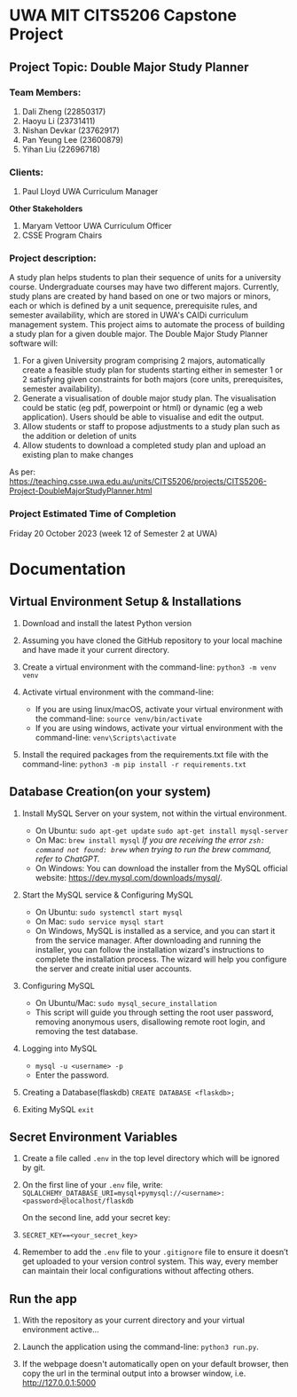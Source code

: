 # UWA MIT CITS5206 Capstone Project
## Project Topic: Double Major Study Planner
### Team Members:
1. Dali Zheng (22850317)
2. Haoyu Li (23731411)
3. Nishan Devkar (23762917)
4. Pan Yeung Lee (23600879)
5. Yihan Liu (22696718)

### Clients:
1. Paul Lloyd UWA Curriculum Manager

**Other Stakeholders**
1. Maryam Vettoor UWA Curriculum Officer
2. CSSE Program Chairs

### Project description:
A study plan helps students to plan their sequence of units for a university course. Undergraduate courses may have two different majors. Currently, study plans are created by hand based on one or two majors or minors, each or which is defined by a unit sequence, prerequisite rules, and semester availability, which are stored in UWA's CAIDi curriculum management system. This project aims to automate the process of building a study plan for a given double major. The Double Major Study Planner software will:
1. For a given University program comprising 2 majors, automatically create a feasible study plan for students starting either in semester 1 or 2 satisfying given constraints for both majors (core units, prerequisites, semester availability).
2. Generate a visualisation of double major study plan. The visualisation could be static (eg pdf, powerpoint or html) or dynamic (eg a web application). Users should be able to visualise and edit the output.
3. Allow students or staff to propose adjustments to a study plan such as the addition or deletion of units
4. Allow students to download a completed study plan and upload an existing plan to make changes

As per: https://teaching.csse.uwa.edu.au/units/CITS5206/projects/CITS5206-Project-DoubleMajorStudyPlanner.html

### Project Estimated Time of Completion
Friday 20 October 2023 (week 12 of Semester 2 at UWA)

# Documentation

## Virtual Environment Setup & Installations

1. Download and install the latest Python version

2. Assuming you have cloned the GitHub repository to your local machine and have made it your current directory.

3. Create a virtual environment with the command-line: `python3 -m venv venv`

4. Activate virtual environment with the command-line:
   - If you are using linux/macOS, activate your virtual environment with the command-line: `source venv/bin/activate`
   - If you are using windows, activate your virtual environment with the command-line: `venv\Scripts\activate`

5. Install the required packages from the requirements.txt file with the command-line: `python3 -m pip install -r requirements.txt`

## Database Creation(on your system)

1. Install MySQL Server on your system, not within the virtual environment.
   - On Ubuntu:
               `sudo apt-get update`
               `sudo apt-get install mysql-server`
   - On Mac:
               `brew install mysql`
               *If you are receiving the error `zsh: command not found: brew` when trying to run the brew command, refer to ChatGPT.*
   - On Windows: You can download the installer from the MySQL official website: https://dev.mysql.com/downloads/mysql/.

2. Start the MySQL service & Configuring MySQL
   - On Ubuntu: `sudo systemctl start mysql`
   - On Mac: `sudo service mysql start`
   - On Windows, MySQL is installed as a service, and you can start it from the service manager. After downloading and running the installer, you can follow the installation wizard's instructions to complete the installation process. The wizard will help you configure the server and create initial user accounts.

3. Configuring MySQL
   - On Ubuntu/Mac: `sudo mysql_secure_installation`
   - This script will guide you through setting the root user password, removing anonymous users, disallowing remote root login, and removing the test database.

4. Logging into MySQL
   - `mysql -u <username> -p`
   - Enter the password.

5. Creating a Database(flaskdb)
   `CREATE DATABASE <flaskdb>;`

6. Exiting MySQL
   `exit`

## Secret Environment Variables

1. Create a file called `.env` in the top level directory which will be ignored by git.

2. On the first line of your `.env` file, write:
   `SQLALCHEMY_DATABASE_URI=mysql+pymysql://<username>:<password>@localhost/flaskdb`

   On the second line, add your secret key:
3. `SECRET_KEY==<your_secret_key>`

4. Remember to add the `.env` file to your `.gitignore` file to ensure it doesn’t get uploaded to your version control system. This way, every member can maintain their local configurations without affecting others.

## Run the app

1. With the repository as your current directory and your virtual environment active...

2. Launch the application using the command-line: `python3 run.py`.

3. If the webpage doesn't automatically open on your default browser, then copy the url in the terminal output into a browser window, i.e. http://127.0.0.1:5000
